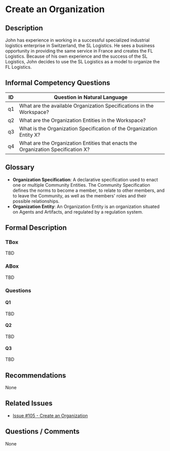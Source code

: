 # Create an Organization

## Description
John has experience in working in a successful specialized industrial logistics enterprise in Switzerland, the SL Logistics. He sees a business opportunity in providing the same service in France and creates the FL Logistics. Because of his own experience and the success of the SL Logistics, John decides to use the SL Logistics as a model to organize the FL Logistics.

## Informal Competency Questions

| ID | Question in Natural Language |
|---|---|
| q1 | What are the available Organization Specifications in the Workspace? |
| q2 | What are the Organization Entities in the Workspace? |
| q3 | What is the Organization Specification of the Organization Entity X? |
| q4 | What are the Organization Entities that enacts the Organization Specification X? |

## Glossary

* **Organization Specification**: A declarative specification used to enact one or multiple Community Entities. The Community Specification defines the norms to become a member, to relate to other members, and to leave the Community, as well as the members' roles and their possible relationships.
* **Organization Entity**: An Organization Entity is an organization situated on Agents and Artifacts, and regulated by a regulation system.

## Formal Description

### TBox

TBD

### ABox

TBD

### Questions

#### Q1

TBD

#### Q2

TBD

#### Q3

TBD

## Recommendations

None

## Related Issues

* [Issue #105 - Create an Organization](https://github.com/HyperAgents/ns.hyperagents.org/issues/105)

## Questions / Comments

None